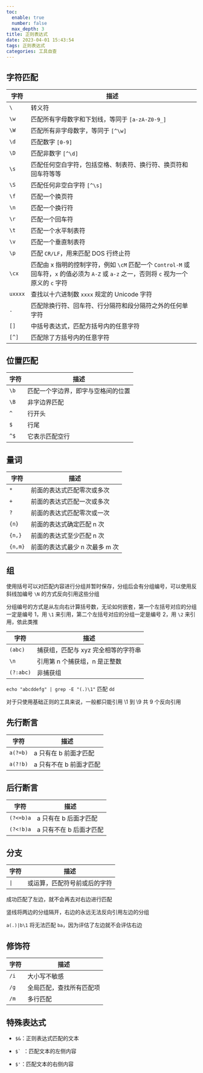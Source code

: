 ```yaml
---
toc:
  enable: true
  number: false
  max_depth: 3
title: 正则表达式
date: 2023-04-01 15:43:54
tags: 正则表达式
categories: 工具自查
---
```




## 字符匹配

|字符|描述
|-|-|
`\`|转义符
`\w`|匹配所有字母数字和下划线，等同于 `[a-zA-Z0-9_]`
`\W`|匹配所有非字母数字，等同于 `[^\w]`
`\d`|匹配数字 `[0-9]`
`\D`|匹配非数字 `[^\d]`
`\s`|匹配任何空白字符，包括空格、制表符、换行符、换页符和回车符等等
`\S`|匹配任何非空白字符 `[^\s]`
`\f`|匹配一个换页符
`\n`|匹配一个换行符
`\r`|匹配一个回车符
`\t`|匹配一个水平制表符
`\v`|匹配一个垂直制表符
`\p`|匹配 `CR/LF`，用来匹配 DOS 行终止符
`\cx`|匹配由 x 指明的控制字符，例如 `\cM` 匹配一个 `Control-M` 或回车符，`x` 的值必须为 `A-Z` 或 `a-z` 之一，否则将 `c` 视为一个原义的 `c` 字符
`uxxxx`|查找以十六进制数 `xxxx` 规定的 Unicode 字符
`.`|匹配除换行符、回车符、行分隔符和段分隔符之外的任何单字符
`[]`|中括号表达式，匹配方括号内的任意字符
`[^]`|匹配除了方括号内的任意字符

## 位置匹配

|字符|描述
|-|-|
`\b`|匹配一个字边界，即字与空格间的位置
`\B`|非字边界匹配
`^`|行开头
`$`|行尾
`^$`|它表示匹配空行

## 量词

|字符|描述
|-|-|
`*`|前面的表达式匹配零次或多次
`+`|前面的表达式匹配一次或多次
`?`|前面的表达式匹配零次或一次
`{n}`|前面的表达式确定匹配 n 次
`{n,}`|前面的表达式至少匹配 n 次
`{n,m}`|前面的表达式最少 n 次最多 m 次

## 组

使用括号可以对匹配内容进行分组并暂时保存，分组后会有分组编号，可以使用反斜线加编号 `\N` 的方式反向引用这些分组

分组编号的方式是从左向右计算括号数，无论如何嵌套，第一个左括号对应的分组一定是编号 1，用 `\1` 来引用，第二个左括号对应的分组一定是编号 2，用 `\2` 来引用，依此类推

|字符|描述
|-|-|
`(abc)`|捕获组，匹配与 xyz 完全相等的字符串
`\n`|引用第 n 个捕获组，n 是正整数
`(?:abc)`|非捕获组

`echo "abcddefg" | grep -E "(.)\1"`  匹配 `dd`

对于只使用基础正则的工具来说，一般都只能引用 \1 到 \9 共 9 个反向引用

## 先行断言

|字符|描述
|-|-|
`a(?=b)`|a 只有在 b 前面才匹配
`a(?!b)`|a 只有不在 b 前面才匹配

## 后行断言

|字符|描述
|-|-|
`(?<=b)a`|a 只有在 b 后面才匹配
`(?<!b)a`|a 只有不在 b 后面才匹配

## 分支

|字符|描述
|-|-|
`\|`|或运算，匹配符号前或后的字符

成功匹配了左边，就不会再去对右边进行匹配

竖线将两边的分组隔开，右边的永远无法反向引用左边的分组

`a(.)|b\1` 将无法匹配 `ba`，因为评估了左边就不会评估右边

## 修饰符

|字符|描述
|-|-|
`/i`|大小写不敏感
`/g`|全局匹配，查找所有匹配项
`/m`|多行匹配

## 特殊表达式

- `$&`：正则表达式匹配的文本

- ```$` ```：匹配文本的左侧内容

- `$'`：匹配文本的右侧内容